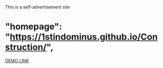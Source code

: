 This is a self-advertisement site
# "homepage": "https://1stindominus.github.io/Construction/",

[DEMO LINK]('https://www.allbuilt-homes.com/')